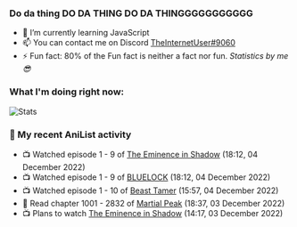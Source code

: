 ### Do da thing DO DA THING DO DA THINGGGGGGGGGGG

<!-- **TheInternetUser0/TheInternetUser0** is a ✨ _special_ ✨ repository because its `README.md` (this file) appears on your GitHub profile. -->


- 🌱 I’m currently learning JavaScript
- 📫 You can contact me on Discord [TheInternetUser#9060](https://discord.com/users/534117072796385300)
- ⚡ Fun fact: 80% of the Fun fact is neither a fact nor fun. _Statistics by me 😎_

### What I'm doing right now:
![Stats](https://discord.c99.nl/widget/theme-3/534117072796385300.png)

### 🌸 My recent AniList activity

<!-- ANILIST_ACTIVITY:start -->

-   📺 Watched episode 1 - 9 of [The Eminence in Shadow](https://anilist.co/anime/130298) (18:12, 04 December 2022)
-   📺 Watched episode 1 - 9 of [BLUELOCK](https://anilist.co/anime/137822) (18:12, 04 December 2022)
-   📺 Watched episode 1 - 10 of [Beast Tamer](https://anilist.co/anime/150695) (15:57, 04 December 2022)
-   📖 Read chapter 1001 - 2832 of [Martial Peak](https://anilist.co/manga/104494) (18:37, 03 December 2022)
-   📺 Plans to watch [The Eminence in Shadow](https://anilist.co/anime/130298) (14:17, 03 December 2022)

<!-- ANILIST_ACTIVITY:end -->
